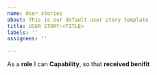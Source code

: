 ```yaml
---
name: User stories
about: This is our default user story template
title: USER STORY:<TITLE>
labels: ''
assignees: ''

---
```


As a **role** I can **Capability**, so that **received benifit**
